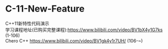 # C-11-New-Feature
C++11新特性代码演示  
学习课程地址(已购买完整课程):https://www.bilibili.com/video/BV1bX4y1G7ks  (1-106)  
Chero C++ https://www.bilibili.com/video/BV1gk4y1r7UH/  (106-~)
